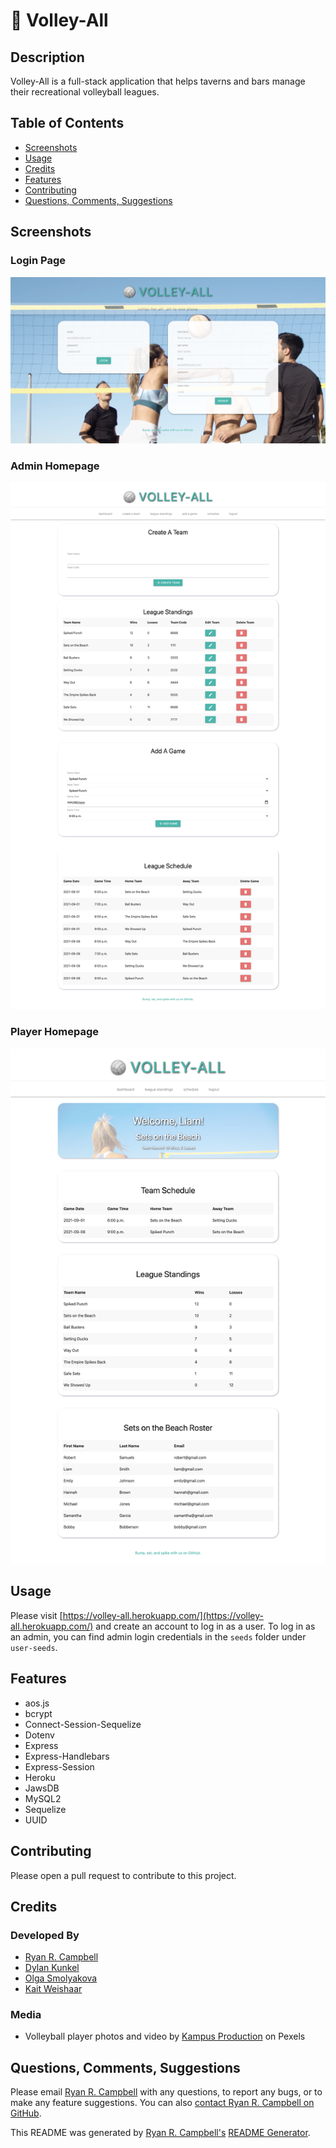 # 🏐 Volley-All

## Description
Volley-All is a full-stack application that helps taverns and bars manage their recreational volleyball leagues.

## Table of Contents
- [Screenshots](#screenshots)
- [Usage](#usage)
- [Credits](#credits)
- [Features](#features)
- [Contributing](#contributing)
- [Questions, Comments, Suggestions](#questions-comments-suggestions)

## Screenshots
### Login Page
![A screenshot of the Volley-All login page.](screenshot-login.png)

### Admin Homepage
![A screenshot of the Volley-All admin homepage.](screenshot-admin-dashboard.png)

### Player Homepage
![A screenshot of the Volley-All player homepage.](screenshot-player-dashboard.png)

## Usage
Please visit [https://volley-all.herokuapp.com/](https://volley-all.herokuapp.com/) and create an account to log in as a user. To log in as an admin, you can find admin login credentials in the `seeds` folder under `user-seeds`.

## Features
 - aos.js
 - bcrypt
 - Connect-Session-Sequelize
 - Dotenv
 - Express
 - Express-Handlebars
 - Express-Session
 - Heroku
 - JawsDB
 - MySQL2
 - Sequelize
 - UUID

## Contributing
Please open a pull request to contribute to this project.

## Credits
### Developed By
- [Ryan R. Campbell](https://www.github.com/rrcampbell-exe/)
- [Dylan Kunkel](https://www.github.com/dkunk7/)
- [Olga Smolyakova](https://www.github.com/smolyakova30/)
- [Kait Weishaar](https://www.github.com/kait-weishaar/)

### Media
- Volleyball player photos and video by [Kampus Production](https://www.pexels.com/@kampus) on Pexels

## Questions, Comments, Suggestions
Please email [Ryan R. Campbell](mailto:campbell.ryan.r@gmail.com) with any questions, to report any bugs, or to make any feature suggestions. You can also [contact Ryan R. Campbell on GitHub](https://www.github.com/rrcampbell-exe/).

This README was generated by [Ryan R. Campbell's](https://www.github.com/rrcampbell-exe/) [README Generator](https://github.com/rrcampbell-exe/readme-generator).